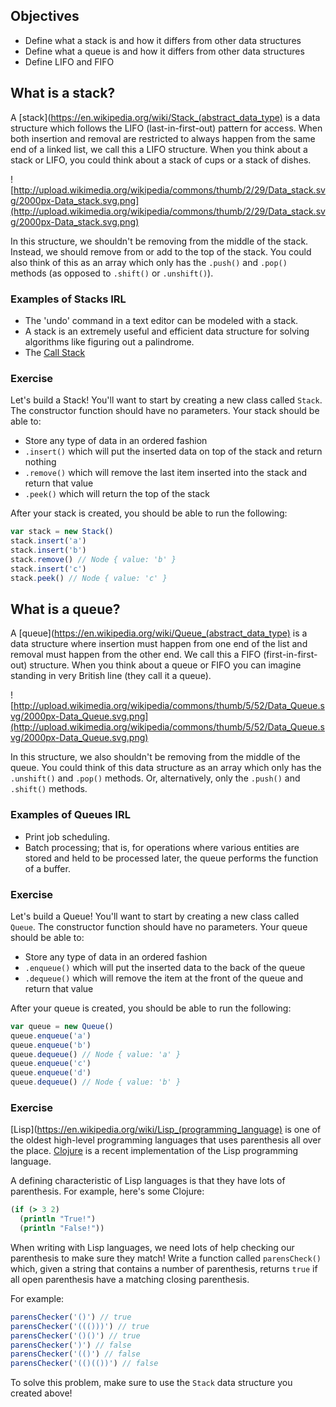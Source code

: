 ## Objectives

- Define what a stack is and how it differs from other data structures
- Define what a queue is and how it differs from other data structures
- Define LIFO and FIFO

## What is a stack?

A [stack](https://en.wikipedia.org/wiki/Stack_(abstract_data_type) is a data structure which follows the LIFO (last-in-first-out) pattern for access. When both insertion and removal are restricted to always happen from the same end of a linked list, we call this a LIFO structure. When you think about a stack or LIFO, you could think about a stack of cups or a stack of dishes.

![http://upload.wikimedia.org/wikipedia/commons/thumb/2/29/Data_stack.svg/2000px-Data_stack.svg.png](http://upload.wikimedia.org/wikipedia/commons/thumb/2/29/Data_stack.svg/2000px-Data_stack.svg.png)

In this structure, we shouldn't be removing from the middle of the stack. Instead, we should remove from or add to the top of the stack. You could also think of this as an array which only has the `.push()` and `.pop()` methods (as opposed to `.shift()` or `.unshift()`).

### Examples of Stacks IRL

- The 'undo' command in a text editor can be modeled with a stack.
- A stack is an extremely useful and efficient data structure for solving algorithms like figuring out a palindrome.
- The [Call Stack](http://en.wikipedia.org/wiki/Call_stack)

### Exercise

Let's build a Stack! You'll want to start by creating a new class called `Stack`. The constructor function should have no parameters. Your stack should be able to:

* Store any type of data in an ordered fashion
* `.insert()` which will put the inserted data on top of the stack and return nothing
* `.remove()` which will remove the last item inserted into the stack and return that value
* `.peek()` which will return the top of the stack

After your stack is created, you should be able to run the following:

```js
var stack = new Stack()
stack.insert('a')
stack.insert('b')
stack.remove() // Node { value: 'b' }
stack.insert('c')
stack.peek() // Node { value: 'c' }
```

## What is a queue?

A [queue](https://en.wikipedia.org/wiki/Queue_(abstract_data_type) is a data structure where insertion must happen from one end of the list and removal must happen from the other end. We call this a FIFO (first-in-first-out) structure. When you think about a queue or FIFO you can imagine standing in very British line (they call it a queue).

![http://upload.wikimedia.org/wikipedia/commons/thumb/5/52/Data_Queue.svg/2000px-Data_Queue.svg.png](http://upload.wikimedia.org/wikipedia/commons/thumb/5/52/Data_Queue.svg/2000px-Data_Queue.svg.png)

In this structure, we also shouldn't be removing from the middle of the queue. You could think of this data structure as an array which only has the `.unshift()` and `.pop()` methods. Or, alternatively, only the `.push()` and `.shift()` methods.

### Examples of Queues IRL

- Print job scheduling.
- Batch processing; that is, for operations where various entities are stored and held to be processed later, the queue performs the function of a buffer.

### Exercise

Let's build a Queue! You'll want to start by creating a new class called `Queue`. The constructor function should have no parameters. Your queue should be able to:

* Store any type of data in an ordered fashion
* `.enqueue()` which will put the inserted data to the back of the queue
* `.dequeue()` which will remove the item at the front of the queue and return that value

After your queue is created, you should be able to run the following:

```js
var queue = new Queue()
queue.enqueue('a')
queue.enqueue('b')
queue.dequeue() // Node { value: 'a' }
queue.enqueue('c')
queue.enqueue('d')
queue.dequeue() // Node { value: 'b' }
```

### Exercise

[Lisp](https://en.wikipedia.org/wiki/Lisp_(programming_language) is one of the oldest high-level programming languages that uses parenthesis all over the place. [Clojure](https://en.wikipedia.org/wiki/Clojure) is a recent implementation of the Lisp programming language.

A defining characteristic of Lisp languages is that they have lots of parenthesis. For example, here's some Clojure:

```clojure
(if (> 3 2)
  (println "True!")
  (println "False!"))
```

When writing with Lisp languages, we need lots of help checking our parenthesis to make sure they match! Write a function called `parensCheck()` which, given a string that contains a number of parenthesis, returns `true` if all open parenthesis have a matching closing parenthesis.

For example:

```js
parensChecker('()') // true
parensChecker('((()))') // true
parensChecker('()()') // true
parensChecker(')') // false
parensChecker('(()') // false
parensChecker('(()(())') // false
```

To solve this problem, make sure to use the `Stack` data structure you created above!
